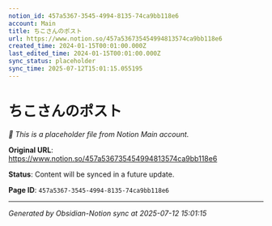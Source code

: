 ```yaml
---
notion_id: 457a5367-3545-4994-8135-74ca9bb118e6
account: Main
title: ちこさんのポスト
url: https://www.notion.so/457a536735454994813574ca9bb118e6
created_time: 2024-01-15T00:01:00.000Z
last_edited_time: 2024-01-15T00:01:00.000Z
sync_status: placeholder
sync_time: 2025-07-12T15:01:15.055195
---
```


# ちこさんのポスト

*🔄 This is a placeholder file from Notion Main account.*

**Original URL**: https://www.notion.so/457a536735454994813574ca9bb118e6

**Status**: Content will be synced in a future update.

**Page ID**: `457a5367-3545-4994-8135-74ca9bb118e6`

---

*Generated by Obsidian-Notion sync at 2025-07-12 15:01:15*
